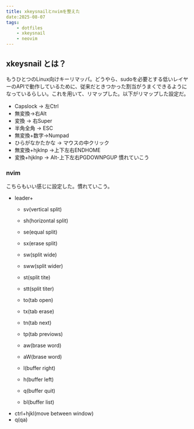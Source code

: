 ```yaml
---
title: xkeysnailとnvimを整えた
date:2025-08-07
tags:
	- dotfiles
	- xkeysnail
	- neovim
---
```


## xkeysnail とは？
もうひとつのLinux向けキーリマッパ。どうやら、sudoを必要とする低いレイヤーのAPIで動作しているために、従来だときつかった割当がうまくできるようになっているらしい。これを用いて、リマップした。以下がリマップした設定だ。
- Capslock -> 左Ctrl
- 無変換->右Alt
- 変換 -> 右Super
- 半角全角 -> ESC
- 無変換+数字->Numpad
- ひらがなかたかな -> マウスの中クリック
- 無変換+hjklnp ->上下左右ENDHOME
- 変換+hjklnp -> Alt-上下左右PGDOWNPGUP
慣れていこう

### nvim
こちらもいい感じに設定した。慣れていこう。
- leader+
	- sv(vertical split)
	- sh(horizontal split)
	- se(equal split)
	- sx(erase split)
	- sw(split wide)
	- sww(split wider)
	- st(split tite)
	- stt(split titer)
	
	- to(tab open)
	- tx(tab erase)
	- tn(tab next)
	- tp(tab previows)
	
	- aw(brase word)
	- aW(brase word)

	- l(buffer right)
	- h(buffer left)
	- q(buffer quit)
	- bl(buffer list)
- ctrl+hjkl(move between window)
- q(qa)
